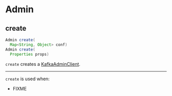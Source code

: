 # Admin

## <span id="create"> create

```java
Admin create(
  Map<String, Object> conf)
Admin create(
  Properties props)
```

`create` creates a [KafkaAdminClient](KafkaAdminClient.md#createInternal).

---

`create` is used when:

* FIXME
